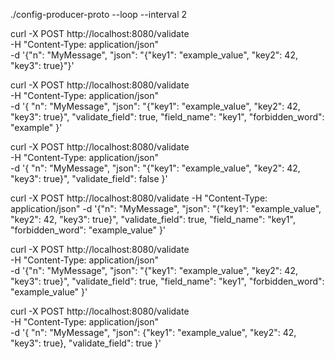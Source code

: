 
./config-producer-proto --loop --interval 2

curl -X POST http://localhost:8080/validate \
     -H "Content-Type: application/json" \
     -d '{"n": "MyMessage", "json": "{\"key1\": \"example_value\", \"key2\": 42, \"key3\": true}"}'

curl -X POST http://localhost:8080/validate \
    -H "Content-Type: application/json" \
    -d '{
        "n": "MyMessage",
        "json": "{\"key1\": \"example_value\", \"key2\": 42, \"key3\": true}",
        "validate_field": true,
        "field_name": "key1",
        "forbidden_word": "example"
    }'

curl -X POST http://localhost:8080/validate \
    -H "Content-Type: application/json" \
    -d '{
        "n": "MyMessage",
        "json": "{\"key1\": \"example_value\", \"key2\": 42, \"key3\": true}",
        "validate_field": false
    }'

curl -X POST http://localhost:8080/validate      -H "Content-Type: application/json"      -d '{"n": "MyMessage", "json": "{\"key1\": \"example_value\", \"key2\": 42, \"key3\": true}", "validate_field": true, "field_name": "key1", "forbidden_word": "example_value" }'

curl -X POST http://localhost:8080/validate \
     -H "Content-Type: application/json" \
     -d '{"n": "MyMessage", "json": "{\"key1\": \"example_value\", \"key2\": 42, \"key3\": true}", "validate_field": true, "field_name": "key1", "forbidden_word": "example_value" }'

curl -X POST http://localhost:8080/validate \
  -H "Content-Type: application/json" \
  -d '{
    "n": "MyMessage", 
    "json": {"key1": "example_value", "key2": 42, "key3": true}, 
    "validate_field": true
  }'